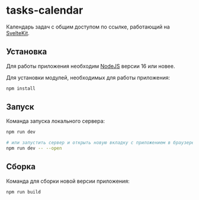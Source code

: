 # tasks-calendar

Календарь задач с общим доступом по ссылке, работающий на [SvelteKit](https://kit.svelte.dev/).

## Установка

Для работы приложения необходим [NodeJS](https://nodejs.org/) версии 16 или новее.

Для установки модулей, необходимых для работы приложения:

```bash
npm install
```

## Запуск

Команда запуска локального сервера:

```bash
npm run dev

# или запустить сервер и открыть новую вкладку с приложением в браузере
npm run dev -- --open
```

## Сборка

Команда для сборки новой версии приложения:

```bash
npm run build
```
